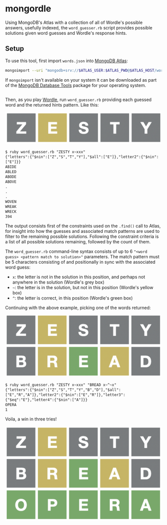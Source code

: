 # mongordle

Using MongoDB's Atlas with a collection of all of Wordle's possible answers, usefully indexed, the `word_guesser.rb` script provides possible solutions given word guesses and Wordle's response hints.

## Setup
To use this tool, first import `words.json` into [MongoDB Atlas](https://www.mongodb.com/docs/atlas/?utm_source=github&utm_medium=readme&contet=opensource_4_ever):

```bash
mongoimport --uri "mongodb+srv://$ATLAS_USER:$ATLAS_PWD@$ATLAS_HOST/wordle" --collection words --file words.json --jsonArray --drop
```

If `mongoimport` isn't available on your system it can be downloaded as part of the [MongoDB Database Tools](https://www.mongodb.com/try/download/tools) package for your operating system.

##

Then, as you play [Wordle](https://www.nytimes.com/games/wordle/index.html), run `word_guesser.rb` providing each guessed word and the returned hints pattern.  Like this:

![](examples/guess1.png)

    $ ruby word_guesser.rb "ZESTY x~xxx"               
    {"letters":{"$nin":["Z","S","T","Y"],"$all":["E"]},"letter2":{"$nin":["E"]}}
    ABIDE
    ABLED
    ABODE
    ABOVE
    .
    .
    .
    WOVEN
    WREAK
    WRECK
    394

The output consists first of the constraints used on the `.find()` call to Atlas, for insight into how the guesses and associated match patterns are used to filter to the remaining possible solutions.  Following the constraint criteria is a list of all possible solutions remaining, followed by the count of them.

The `word_guesser.rb` command-line syntax consists of up to 6 `"<word guess> <pattern match to solution>"` parameters.  The match pattern must be 5 characters consisting of and positionally in sync with the associated word guess:

* `x`: the letter is not in the solution in this position, and perhaps not anywhere in the solution (Wordle's grey box)
* `~`: the letter is in the solution, but not in this position (Wordle's yellow box)
* `^`: the letter is correct, in this position (Wordle's green box)

Continuing with the above example, picking one of the words returned:

![](examples/guess2.png)

    $ ruby word_guesser.rb "ZESTY x~xxx" "BREAD x~^~x" 
    {"letters":{"$nin":["Z","S","T","Y","B","D"],"$all":["E","R","A"]},"letter2":{"$nin":["E","R"]},"letter3":{"$eq":"E"},"letter4":{"$nin":["A"]}}
    OPERA
    1

Voila, a win in three tries!

![](examples/guess3.png)
